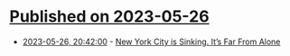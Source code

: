 # [Published on 2023-05-26](index.md)

* [2023-05-26, 20:42:00](https://soylentnews.org/article.pl?sid=23/05/25/1813215&from=rss) - [New York City is Sinking. It’s Far From Alone](https://soylentnews.org/article.pl?sid=23/05/25/1813215&from=rss)
